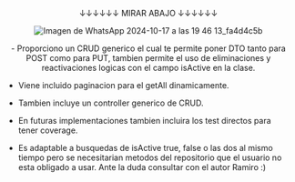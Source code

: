 
<p align="center">
  ↓↓↓↓↓↓ MIRAR ABAJO ↓↓↓↓↓↓
</p>

<p align="center">
  <img src="https://github.com/user-attachments/assets/7f7e7be1-f855-4e21-a64f-245fbbb99f9d" alt="Imagen de WhatsApp 2024-10-17 a las 19 46 13_fa4d4c5b"/>
</p>

<p align="center">
  - Proporciono un CRUD generico el cual te permite poner DTO tanto para POST como para PUT, tambien permite el uso de eliminaciones y reactivaciones logicas con el campo isActive en la clase.
  
  - Viene incluido paginacion para el getAll dinamicamente.
  
  - Tambien incluye un controller generico de CRUD.
  
  - En futuras implementaciones tambien incluira los test directos para tener coverage.
  
  - Es adaptable a busquedas de isActive true, false o las dos al mismo tiempo pero se necesitarian metodos del repositorio que el usuario no esta obligado a usar. Ante la duda consultar con el autor Ramiro :)
</p>

